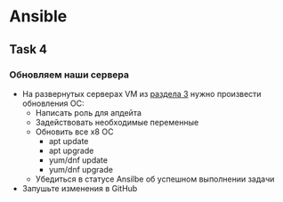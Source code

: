 # Ansible

## Task 4

### Обновляем наши сервера

- На развернутых серверах VM из [раздела 3](https://github.com/lamjob1993/ansible-monitoring/blob/main/ansible/task_3.md) нужно произвести обновления ОС:
  - Написать роль для апдейта
  - Задействовать необходимые переменные
  - Обновить все x8 ОС
    - apt update
    - apt upgrade
    - yum/dnf update
    - yum/dnf upgrade
  - Убедиться в статусе Ansilbe об успешном выполнении задачи
- Запушьте изменения в GitHub 

